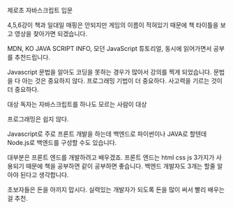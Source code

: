 제로초 자바스크립트 입문 

4,5,6강이 책과 일대일 매핑은 안되지만 게임의 이름이 적혀있기 때문에 책 타이틀을 보고 영상을 찾아가면 되겠습니다.

MDN, KO JAVA SCRIPT INFO, 모던 JavaScript 튜토리얼, 동시에 읽어가면서 공부를 추천드립니다.

Javascript 문법을 알아도 코딩을 못하는 경우가 많아서 강의를 찍게 되었습니다.
문법을 다 아는 것은 중요하지 않다. 
프로그래밍 기법이 더 중요하다. 사고력을 기르는 것이 더 중요하다.

대상 독자는 자바스크립트를 하나도 모르는 사람이 대상

프로그래밍은 쉽지 않다. 

Javascript로 주로 프론트 개발을 하는데 백엔드로 파이썬이나 JAVA로 할텐데 Node.js로 백엔드를 구성할 수도 있습니다. 

대부분은 프론트 엔드를 개발하려고 배우겠죠.  프론트 엔드는 html css js 3가지가 사용되기 때문에 책을 공부하면 같이 공부하면 좋습니다. 백엔드 개발자도 3개는 할줄 알아야 된다고 생각합니다. 

초보자들은 돈을 아끼지 맙시다. 실력있는 개발자가 되도록 돈을 많이 써서 빨리 배우는걸 추천.

